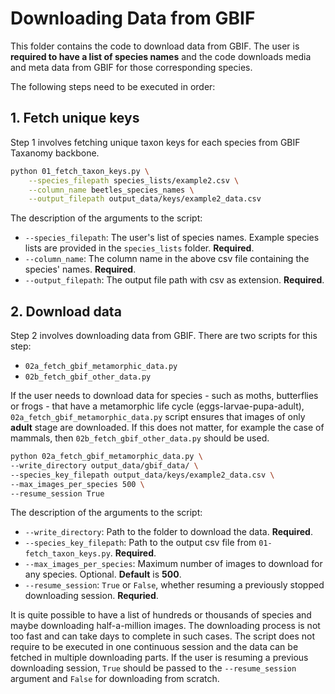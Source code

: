 # Downloading Data from GBIF

This folder contains the code to download data from GBIF. The user is **required to have a list of species names** and the code downloads media and meta data from GBIF for those corresponding species.


The following steps need to be executed in order:

## 1. Fetch unique keys
Step 1 involves fetching unique taxon keys for each species from GBIF Taxanomy backbone.

```bash
python 01_fetch_taxon_keys.py \
    --species_filepath species_lists/example2.csv \
    --column_name beetles_species_names \
    --output_filepath output_data/keys/example2_data.csv
```
The description of the arguments to the script:
* `--species_filepath`: The user's list of species names. Example species lists are provided in the `species_lists` folder. **Required**.
* `--column_name`: The column name in the above csv file containing the species' names. **Required**.
* `--output_filepath`: The output file path with csv as extension. **Required**.

## 2. Download data

Step 2 involves downloading data from GBIF. There are two scripts for this step:
- `02a_fetch_gbif_metamorphic_data.py`
- `02b_fetch_gbif_other_data.py`

If the user needs to download data for species - such as moths, butterflies or frogs - that have a metamorphic life cycle (eggs-larvae-pupa-adult), `02a_fetch_gbif_metamorphic_data.py` script ensures that images of only **adult** stage are downloaded. If this does not matter, for example the case of mammals, then `02b_fetch_gbif_other_data.py` should be used.

```bash
python 02a_fetch_gbif_metamorphic_data.py \
--write_directory output_data/gbif_data/ \
--species_key_filepath output_data/keys/example2_data.csv \
--max_images_per_species 500 \
--resume_session True
```

The description of the arguments to the script:

* `--write_directory`: Path to the folder to download the data. **Required**.
* `--species_key_filepath`: Path to the output csv file from `01-fetch_taxon_keys.py`. **Required**.
* `--max_images_per_species`: Maximum number of images to download for any species. Optional. **Default** is **500**.
* `--resume_session`: `True` or `False`, whether resuming a previously stopped downloading session. **Requried**.

It is quite possible to have a list of hundreds or thousands of species and maybe downloading half-a-million images. The downloading process is not too fast and can take days to complete in such cases. The script does not require to be executed in one continuous session and the data can be fetched in multiple downloading parts. If the user is resuming a previous downloading session, `True` should be passed to the `--resume_session` argument and `False` for downloading from scratch.


